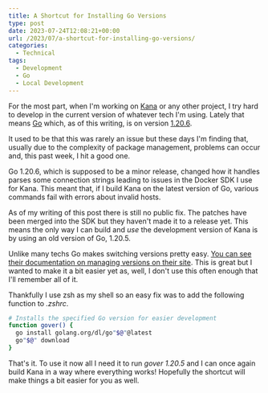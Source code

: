 ```yaml
---
title: A Shortcut for Installing Go Versions
type: post
date: 2023-07-24T12:08:21+00:00
url: /2023/07/a-shortcut-for-installing-go-versions/
categories:
  - Technical
tags:
  - Development
  - Go
  - Local Development
---
```


For the most part, when I'm working on [Kana][1] or any other project, I try hard to develop in the current version of whatever tech I'm using. Lately that means [Go][2] which, as of this writing, is on version [1.20.6][3].

It used to be that this was rarely an issue but these days I'm finding that, usually due to the complexity of package management, problems can occur and, this past week, I hit a good one.

Go 1.20.6, which is supposed to be a minor release, changed how it handles parses some connection strings leading to issues in the Docker SDK I use for Kana. This meant that, if I build Kana on the latest version of Go, various commands fail with errors about invalid hosts.

As of my writing of this post there is still no public fix. The patches have been merged into the SDK but they haven't made it to a release yet. This means the only way I can build and _use_ the development version of Kana is by using an old version of Go, 1.20.5.

Unlike many techs Go makes switching versions pretty easy. [You can see their documentation on managing versions on their site][4]. This is great but I wanted to make it a bit easier yet as, well, I don't use this often enough that I'll remember all of it.

Thankfully I use zsh as my shell so an easy fix was to add the following function to _.zshrc_.

``` bash
# Installs the specified Go version for easier development
function gover() {
  go install golang.org/dl/go"$@"@latest
  go"$@" download
}
```

That's it. To use it now all I need it to run _gover 1.20.5_ and I can once again build Kana in a way where everything works! Hopefully the shortcut will make things a bit easier for you as well.

 [1]: https://github.com/ChrisWiegman/kana/
 [2]: https://go.dev
 [3]: https://go.dev/doc/devel/release#go1.20.minor
 [4]: https://go.dev/doc/manage-install